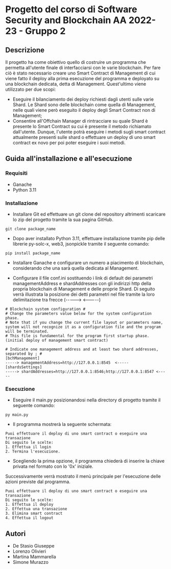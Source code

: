 # Progetto del corso di Software Security and Blockchain AA 2022-23 - Gruppo 2

## Descrizione

Il progetto ha come obiettivo quello di costruire un programma che permetta all'utente finale di interfacciarsi con le varie blockchain.
Per fare ciò è stato necessario creare uno Smart Contract di Management di cui viene fatto il deploy alla prima esecuzione del programma e deployato su una blockchain dedicata, detta di Management.
Quest'ultimo viene utilizzato per due scopi:
- Eseguire il bilanciamento dei deploy richiesti dagli utenti sulle varie Shard. Le Shard sono delle blockchain come quella di Management, nelle quali viene però eseguito il deploy degli Smart Contract non di Management;
- Consentire all'Offchain Manager di rintracciare su quale Shard è presente lo Smart Contract su cui è presente il metodo richiamato dall'utente.
Dunque, l'utente potrà eseguire i metodi sugli smart contract attualmente presenti sulle shard o effettuare un deploy di uno smart contract ex novo per poi poter eseguire i suoi metodi.

## Guida all'installazione e all'esecuzione

### Requisiti

* Ganache
* Python 3.11

### Installazione

* Installare Git ed effettuare un git clone del repository altrimenti scaricare lo zip del progetto tramite la sua pagina GitHub.

```
git clone package_name
```

* Dopo aver installato Python 3.11, effettuare installazione tramite pip delle librerie py-solc-x, web3, jsonpickle tramite il seguente comando:

```
pip install package_name
```

* Installare Ganache e configurare un numero a piacimento di blockchain, considerando che una sarà quella dedicata al Management.

* Configurare il file conf.ini sostituendo i link di default dei parametri managementAddress e shardAddresses con gli indirizzi http della propria blockchain di Management e delle proprie Shard.
Di seguito verrà illustrata la posizione dei detti parametri nel file tramite la loro delimitazione tra frecce (-----> <-----)

```
# Blockchain system configuration #
# Change the parameters value below for the system configuration phase.
# Note that if you change the current file layout or parameters name, system will not recognize it as a configuration file and the program will be terminated.
# This file is fundamental for the program first startup phase. (initial deploy of management smart contract)

# Indicate one management address and at least two shard addresses, separated by ; #
[bchManagement]
-----> managementAddress=http://127.0.0.1:8545  <-----
[shardsSettings]
-----> shardAddresses=http://127.0.0.1:8546;http://127.0.0.1:8547 <-----
```

### Esecuzione

* Eseguire il main.py posizionandosi nella directory di progetto tramite il seguente comando:

```
py main.py
```

* Il programma mostrerà la seguente schermata:

```
Puoi effettuare il deploy di uno smart contract o eseguire una transazione
Di seguito le scelte:
1. Effettua il login
2. Termina l'esecuzione.
```

* Scegliendo la prima opzione, il programma chiederà di inserire la chiave privata nel formato con lo '0x' iniziale.

Successivamente verrà mostrato il menù principale per l'esecuzione delle azioni previste dal programma.

```
Puoi effettuare il deploy di uno smart contract o eseguire una transazione
Di seguito le scelte:
1. Effettua il deploy
2. Effettua una transazione
3. Elimina smart contract
4. Effettua il logout
```

## Autori
- De Stasio Giuseppe
- Lorenzo Olivieri 
- Martina Mammarella
- Simone Murazzo
